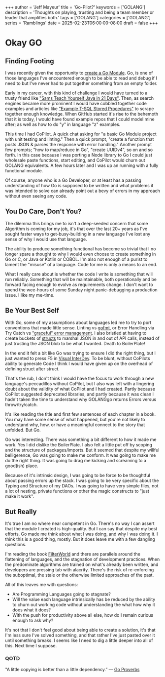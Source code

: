 +++
author = 'Jeff Mayeur'
title = 'Go-Pilot?'
keywords = ['GOLANG']
description = 'Thoughts on playing, trusting and being a team member or leader that amplifies both.'
tags = ['GOLANG']
categories = ['GOLANG']
series = 'Ramblings'
date = 2025-02-23T06:00:00-08:00
draft = false
+++
# Okay GO

## Finding Footing
I was recently given the opportunity to [create a Go Module](https://go.dev/doc/tutorial/create-module). Go, is one of those languages I've encountered enough to be able to read and debug if I need to but I've never had to put together something from an empty folder.

Early in my career, with this kind of challenge I would have turned to a trusty friend like ["Sams Teach Yourself Java in 21 Days"](https://workbench.cadenhead.org/go/java21days/). Then, as search engines became more prominent I would have cobbled together code examples and articles like ["Example T-SQL Stored Procedures"](https://learn.microsoft.com/en-us/sql/relational-databases/stored-procedures/create-a-stored-procedure?view=sql-server-ver16) to scrape together enough knowledge. When GitHub started it's rise to the behemoth that it is today, I would have found example repos that I could model mine after; as well as how to do "y" in language "z" examples.

This time I had CoPilot. A quick chat asking for "a basic Go Module project with unit testing and linting." Then a quick prompt, "create a function that posts JSON & parses the response with error handling."  Another prompt few prompts; "how to map/reduce in Go", "create UUIDv4", so on and so forth. In this case because I was porting a Node library to Go I could just wholesale paste functions, start editing, and CoPilot would churn out GOLANG equivalents. A few hours later and I was up an running with a fully functional module.

Of course, anyone who is a Go Developer, or at least has a passing understanding of how Go is supposed to be written and what problems it was intended to solve can already point out a bevy of errors in my approach without even seeing any code.

## You Do Care, Don't You?
The dilemma this brings me to isn't a deep-seeded concern that some Algorithm is coming for my job, it's that over the last 20+ years as I've sought faster ways to get-busy-building in a new language I've lost any sense of why I would use that language. 

The ability to produce something functional has become so trivial that I no longer spare a thought to why I would even choose to create something in Go or C, or Java or Kotlin or COBOL. I'm also not enough of a purist to lament the "misuse" of a language. Code for me is only a means to an end. 

What I really care about is whether the code I write is something that will run reliably. Something that will be maintainable, both operationally and be forward facing enough to evolve as requirements change. I don't want to spend the wee-hours of some Sunday night panic-debugging a production issue. I like my me-time.

## Be Your Best Self
With Go, some of my assumptions about languages led me to try to port conventions that made little sense. Linting vs [gofmt](https://pkg.go.dev/cmd/gofmt), or Error Handling via Try Catch vs ["graceful" error management](https://go.dev/blog/error-handling-and-go). I also bristled at having to create buckets of [structs](https://go.dev/tour/moretypes/2) to marshal JSON in and out of API calls, instead of just trusting the JSON blob to be what I wanted. Death to BoilerPlate!

In the end it felt a bit like Go was trying to ensure I did the right thing, but I just wanted to press F5 in [Visual InterDev](https://en.wikipedia.org/wiki/Visual_InterDev). To be blunt, without CoPilots ability to generate Code I think I would have given up on the overhead of defining struct after struct.

That's the rub, I don't think I would have the focus to work through a new language's peccadillos without CoPilot, but I also was left with a lingering doubt about the validity of what CoPilot and I had created. Partly because CoPilot suggested deprecated libraries, and partly because it was clean I hadn't taken the time to understand why GOLANGgo returns Errors versus throw/try/catch.

It's like reading the title and first few sentences of each chapter in a book. You may have some sense of what happened, but you're not likely to understand why, how, or have a meaningful connect to the story that unfolded. But Go.

Go was interesting. There was something a bit different to how it made me work. Yes I did dislike the BoilerPlate. I also felt a little put off by scoping and the structure of packages/imports. But it seemed that despite my willful belligerence, Go was going to make me conform. It was going to make me do the right thing. It was going to drag me kicking and screaming to a good(ish) place.

Because of it's intrinsic design, I was going to be force to be thoughtful about passing errors up the stack. I was going to be very specific about the Typing and Structure of my DAOs. I was going to have very simple files, not a lot of nesting, private functions or other the magic constructs to "just make it work".

## But Really
It's true I am no where near competent in Go. There's no way I can assert that the module I created is high-quality. But I can say that despite my best efforts, Go made me think about what I was doing, and why I was doing it. I think this is a good thing, mostly. But it does leave me with a few dangling questions.

I'm reading the book [FilterWorld](https://www.penguinrandomhouse.com/books/695902/filterworld-by-kyle-chayka/) and there are parallels around the flattening of languages, and the stagnation of development practices. When the predominate algorithms are trained on what's already been written, and developers are pressing tab with alacrity. There's the risk of re-enforcing the suboptimal, the stale or the otherwise limited approaches of the past.

All of this leaves me with questions:
- Are Programming Languages going to stagnate?
- Will the value each language intrinsically has be reduced by the ability to churn out working code without understanding the what how why it does what it does?
- With the push for productivity above all else, how do I remain curious enough to ask why?

It's not that I don't feel good about being able to create a solution, it's that I'm less sure I've solved something, and that rather I've just pasted over it until something breaks. I seems like I need to dig a little deeper into all of this. Next time I suppose.


### QOTD
"A little copying is better than a little dependency.”
― [Go Proverbs](https://go-proverbs.github.io)
